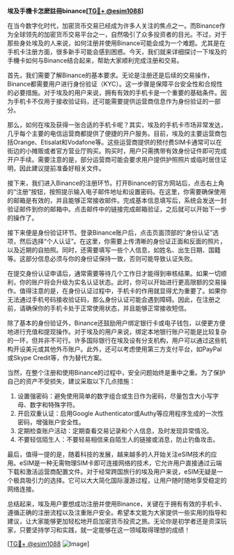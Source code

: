**埃及手機卡怎麽註冊binance[[TG💪+ @esim1088](https://t.me/s/esim1088)]**

在当今数字化时代，加密货币交易已经成为许多人关注的焦点之一。而Binance作为全球领先的加密货币交易平台之一，自然吸引了众多投资者的目光。不过，对于那些身处埃及的人来说，如何注册并使用Binance可能会成为一个难题。尤其是在手机卡注册方面，很多新手可能会感到困惑。今天，我们就来详细探讨一下埃及的手機卡如何与Binance结合起来，帮助大家顺利完成注册和交易。

首先，我们需要了解Binance的基本要求。无论是注册还是后续的交易操作，Binance都需要用户进行身份验证（KYC）。这一步骤是保障平台安全性和合规性的必要措施。对于埃及的用户来说，拥有有效的手机卡是一个重要的基础条件。因为手机卡不仅用于接收验证码，还可能需要提供运营商信息作为身份验证的一部分。

那么，如何在埃及获得一张合适的手机卡呢？其实，埃及的手机卡市场非常发达，几乎每个主要的电信运营商都提供了便捷的开户服务。目前，埃及的主要运营商包括Orange、Etisalat和Vodafone等。这些运营商提供的预付费SIM卡通常可以在街边的小摊贩或者官方营业厅购买。购买时，用户只需携带有效身份证件即可完成开户手续。需要注意的是，部分运营商可能会要求用户提供护照照片或临时居住证明，因此建议提前准备好相关文件。

接下来，我们进入Binance的注册环节。打开Binance的官方网站后，点击右上角的“注册”按钮，按照提示输入电子邮件地址和设置密码。在这里，你需要确保使用的邮箱是有效的，并且能够正常接收邮件。完成基本信息填写后，系统会发送一封验证邮件到你的邮箱中。点击邮件中的链接完成邮箱验证，之后就可以开始下一步的操作了。

接下来便是身份验证环节。登录Binance账户后，点击页面顶部的“身份认证”选项，然后选择“个人认证”。在这里，你需要上传清晰的身份证正面和反面的照片，以及近期的自拍照。同时，还需要填写一些个人信息，如姓名、出生日期、国籍等。这部分信息必须与你的身份证保持一致，否则可能导致认证失败。

在提交身份认证申请后，通常需要等待几个工作日才能得到审核结果。如果一切顺利，你的账户将会升级为实名认证状态。此时，你可以开始进行更高限额的交易操作。值得注意的是，在身份认证过程中，手机卡的作用就显得尤为重要了。如果你无法通过手机号码接收验证码，那么身份认证可能会遇到障碍。因此，在注册之前，请确保你的手机卡处于正常使用状态，并且能够正常接收短信。

除了基本的身份验证外，Binance还鼓励用户绑定银行卡或电子钱包，以便更方便地进行充值和提现操作。对于埃及的用户来说，绑定本地银行账户可能是比较复杂的一环，但并非不可行。许多国际银行在埃及设有分支机构，用户可以通过这些机构开设美元或其他外币账户。此外，还可以考虑使用第三方支付平台，如PayPal或Skype Credit等，作为替代方案。

当然，在整个注册和使用Binance的过程中，安全问题始终是重中之重。为了保护自己的资产不受损失，建议采取以下几点措施：

1. 设置强密码：避免使用简单的数字组合或生日作为密码，尽量包含大小写字母、数字和特殊字符。
2. 开启双重认证：启用Google Authenticator或Authy等应用程序生成的一次性密码，增强账户安全性。
3. 定期检查账户活动：定期查看交易记录和个人信息，及时发现异常情况。
4. 不要轻信陌生人：不要轻易相信来自陌生人的链接或消息，防止钓鱼攻击。

最后，值得一提的是，随着科技的发展，越来越多的人开始关注eSIM技术的应用。eSIM是一种无需物理SIM卡即可连接网络的技术，它允许用户直接通过云端下载和激活运营商配置文件。对于经常跨国旅行的埃及用户来说，eSIM无疑是一个极具吸引力的选择。它可以大大简化国际漫游过程，让用户随时随地享受稳定的网络连接。

总结起来，埃及用户要想成功注册并使用Binance，关键在于拥有有效的手机卡、遵循正确的注册流程以及注重账户安全。希望本文能为大家提供一些实用的指导和建议，让大家能够更加轻松地开启加密货币投资之旅。无论你是初学者还是资深玩家，只要坚持学习和实践，就一定能够在这一领域取得理想的成绩！

[[TG💪+ @esim1088](https://t.me/s/esim1088) ![Image](https://i.postimg.cc/4NQfJmqS/Snipaste-2025-05-13-00-14-12.png)]